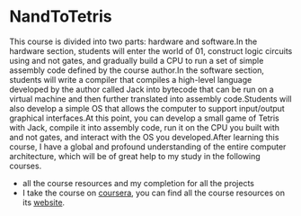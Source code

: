 # NandToTetris

This course is divided into two parts: hardware and software.In the hardware section, students will enter the world of 01, construct logic circuits using and not gates, and gradually build a CPU to run a set of simple assembly code defined by the course author.In the software section, students will write a compiler that compiles a high-level language developed by the author called Jack into bytecode that can be run on a virtual machine and then further translated into assembly code.Students will also develop a simple OS that allows the computer to support input/output graphical interfaces.At this point, you can develop a small game of Tetris with Jack, compile it into assembly code, run it on the CPU you built with and not gates, and interact with the OS you developed.After learning this course, I have a global and profound understanding of the entire computer architecture, which will be of great help to my study in the following courses.


- all the course resources and my completion for all the projects
- I take the course on [coursera](https://www.coursera.org/learn/build-a-computer/home/week/1), you can find all the course resources
on its [website](https://www.nand2tetris.org/).
